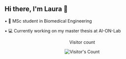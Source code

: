 ## Hi there, I'm Laura 👋

<!--
**LauraMoiana/LauraMoiana** is a ✨ _special_ ✨ repository because its `README.md` (this file) appears on your GitHub profile.

Here are some ideas to get you started:

- 🔭 I’m currently working on ...
- 🌱 I’m currently learning ...
- 👯 I’m looking to collaborate on ...
- 🤔 I’m looking for help with ...
- 💬 Ask me about ...
- 📫 How to reach me: ...
- 😄 Pronouns: ...
- ⚡ Fun fact: ...
-->
• 🩻 MSc student in Biomedical Engineering

• 💻 Currently working on my master thesis at AI-ON-Lab
<div align="center"> 
  <p>Visitor count</p>
  <img src="https://profile-counter.glitch.me/{LauraMoiana}/count.svg" alt="Visitor's Count" />
</div>
